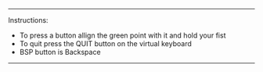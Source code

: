 -------------------------------------------------------------------
Instructions:
- To press a button allign the green point with it and hold your fist
- To quit press the QUIT button on the virtual keyboard
- BSP button is Backspace
-------------------------------------------------------------------
